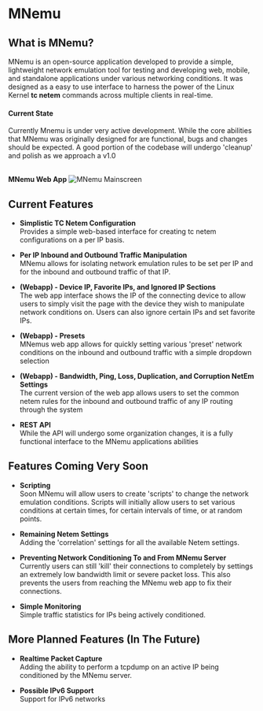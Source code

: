 MNemu 
========

## What is MNemu? ##
MNemu is an open-source application developed to provide a simple, lightweight
network emulation tool for testing and developing web, mobile, and standalone
applications under various networking conditions. It was designed as a easy to 
use interface to harness the power of the Linux Kernel **tc netem** commands across 
multiple clients in real-time.

#### Current State ####
Currently Mnemu is under very active development. While the core abilities that
MNemu was originally designed for are functional, bugs and changes should be 
expected. A good portion of the codebase will undergo 'cleanup' and polish as 
we approach a v1.0<br><br>


**MNemu Web App**
![MNemu Mainscreen](https://corefracture.com/wp-content/uploads/2018/09/mnemu.png)



## Current Features ##


* **Simplistic TC Netem Configuration**<br>
Provides a simple web-based interface for creating tc netem configurations on a 
per IP basis.

* **Per IP Inbound and Outbound Traffic Manipulation**<br>
MNemu allows for isolating network emulation rules to be set per IP and for the 
inbound and outbound traffic of that IP. 

* **(Webapp) - Device IP, Favorite IPs, and Ignored IP Sections**<br>
The web app interface shows the IP of the connecting device to allow users to 
simply visit the page with the device they wish to manipulate network conditions 
on. Users can also ignore certain IPs and set favorite IPs.

* **(Webapp) - Presets**<br>
MNemus web app allows for quickly setting various 'preset' network conditions on 
the inbound and outbound traffic with a simple dropdown selection

* **(Webapp) - Bandwidth, Ping, Loss, Duplication, and Corruption NetEm Settings**<br>
The current version of the web app allows users to set the common netem rules for 
the inbound and outbound traffic of any IP routing through the system

* **REST API**<br>
While the API will undergo some organization changes, it is a fully functional
interface to the MNemu applications abilities

## Features Coming Very Soon ##
* **Scripting**<br>
Soon MNemu will allow users to create 'scripts' to change the network emulation
conditions. Scripts will initially allow users to set various conditions at certain
times, for certain intervals of time, or at random points. 

* **Remaining Netem Settings**<br>
Adding the 'correlation' settings for all the available Netem settings.

* **Preventing Network Conditioning To and From MNemu Server**<br>
Currently users can still 'kill' their connections to completely by settings
an extremely low bandwidth limit or severe packet loss. This also prevents
the users from reaching the MNemu web app to fix their connections. 

* **Simple Monitoring**<br>
Simple traffic statistics for IPs being actively conditioned.


## More Planned Features (In The Future) ##
* **Realtime Packet Capture**<br>
Adding the ability to perform a tcpdump on an active IP being conditioned by
the MNemu server.

* **Possible IPv6 Support**<br>
Support for IPv6 networks


